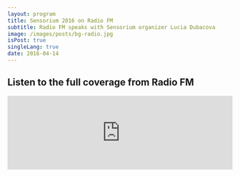 ```yaml
---
layout: program
title: Sensorium 2016 on Radio FM
subtitle: Radio FM speaks with Sensorium organizer Lucia Dubacova
image: /images/posts/bg-radio.jpg
isPost: true
singleLang: true
date: 2016-04-14
---
```


## Listen to the full coverage from Radio FM

<iframe width="100%" height="166" scrolling="no" frameborder="no" src="https://w.soundcloud.com/player/?url=https%3A//api.soundcloud.com/tracks/258940619&amp;color=ff5500&amp;auto_play=false&amp;hide_related=false&amp;show_comments=true&amp;show_user=true&amp;show_reposts=false"></iframe>

<br>
<br>
